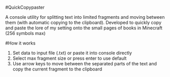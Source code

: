 #QuickCopypaster

A console utility for splitting text into limited fragments and moving between them (with automatic copying to the clipboard).
Developed to quickly copy and paste the lore of my setting onto the small pages of books in Minecraft (256 symbols max)

#How it works

1. Set data to input file (.txt) or paste it into console directly
2. Select max fragment size or press enter to use default
3. Use arrow keys to move between the separated parts of the text
   and copy the current fragment to the clipboard
